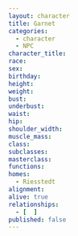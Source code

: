 ```yaml
---
layout: character
title: Garnet
categories:
  - character
  - NPC
character_title: 
race: 
sex: 
birthday: 
height: 
weight: 
bust: 
underbust:
waist: 
hip: 
shoulder_width: 
muscle_mass: 
class:
subclasses:
masterclass:
functions:
homes:
  - Riesstedt
alignment: 
alive: true
relationships:
  - [  ]
published: false
---
```


<!--more-->
